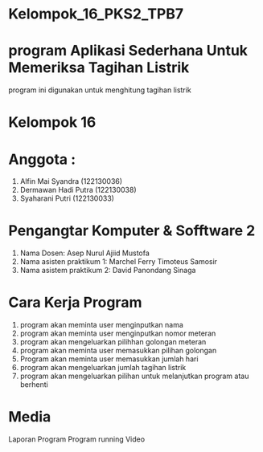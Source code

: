 # Kelompok_16_PKS2_TPB7
# program Aplikasi Sederhana Untuk Memeriksa Tagihan Listrik 
program ini digunakan untuk menghitung tagihan listrik 

# Kelompok 16
# Anggota :
1. Alfin Mai Syandra (122130036)
2. Dermawan Hadi Putra (122130038)
3. Syaharani Putri (122130033)

# Pengangtar Komputer & Sofftware 2
1. Nama Dosen: Asep Nurul Ajiid Mustofa
2. Nama asisten praktikum 1: Marchel Ferry Timoteus Samosir
3. Nama asistem praktikum 2: David Panondang Sinaga

# Cara Kerja Program
1. program akan meminta user menginputkan nama
2. program akan meminta user menginputkan nomor meteran
3. program akan mengeluarkan pilihhan golongan meteran 
4. program akan meminta user memasukkan pilihan golongan
5. Program akan meminta user memasukkan jumlah hari
6. program akan mengeluarkan jumlah tagihan listrik
7. program akan mengeluarkan pilihan untuk melanjutkan program atau berhenti

# Media
Laporan	
Program
Program running
Video	
